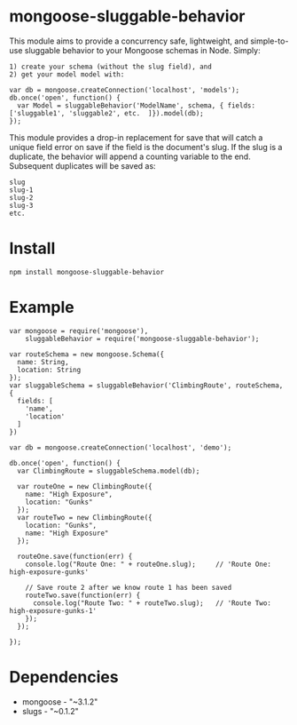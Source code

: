 mongoose-sluggable-behavior
===========================
  This module aims to provide a concurrency safe, lightweight, and simple-to-use sluggable behavior to
  your Mongoose schemas in Node. Simply:

    1) create your schema (without the slug field), and
    2) get your model model with:

    var db = mongoose.createConnection('localhost', 'models');
    db.once('open', function() {
      var Model = sluggableBehavior('ModelName', schema, { fields: ['sluggable1', 'sluggable2', etc.  ]}).model(db);
    });

  This module provides a drop-in replacement for save that will catch a unique
  field error on save if the field is the document's slug. If the slug is a duplicate,
  the behavior will append a counting variable to the end. Subsequent duplicates
  will be saved as:

    slug
    slug-1
    slug-2
    slug-3
    etc.

Install
=======
    npm install mongoose-sluggable-behavior

Example
=======
    var mongoose = require('mongoose'),
        sluggableBehavior = require('mongoose-sluggable-behavior');

    var routeSchema = new mongoose.Schema({
      name: String,
      location: String
    });
    var sluggableSchema = sluggableBehavior('ClimbingRoute', routeSchema, {
      fields: [
        'name',
        'location'
      ]
    })

    var db = mongoose.createConnection('localhost', 'demo');

    db.once('open', function() {
      var ClimbingRoute = sluggableSchema.model(db);

      var routeOne = new ClimbingRoute({
        name: "High Exposure",
        location: "Gunks"
      });
      var routeTwo = new ClimbingRoute({
        location: "Gunks",
        name: "High Exposure"
      });

      routeOne.save(function(err) {
        console.log("Route One: " + routeOne.slug);     // 'Route One: high-exposure-gunks'

        // Save route 2 after we know route 1 has been saved
        routeTwo.save(function(err) {
          console.log("Route Two: " + routeTwo.slug);   // 'Route Two: high-exposure-gunks-1'
        });
      });

    });


Dependencies
============

 * mongoose - "~3.1.2"
 * slugs - "~0.1.2"
